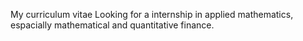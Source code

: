 My curriculum vitae
Looking for a internship in applied mathematics, espacially mathematical and quantitative finance.
